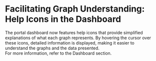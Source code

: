 # Facilitating Graph Understanding: Help Icons in the Dashboard

The portal dashboard now features help icons that provide simplified explanations of what each graph represents. By hovering the cursor over these icons, detailed information is displayed, making it easier to understand the graphs and the data presented.\
For more information, refer to the Dashboard section.
